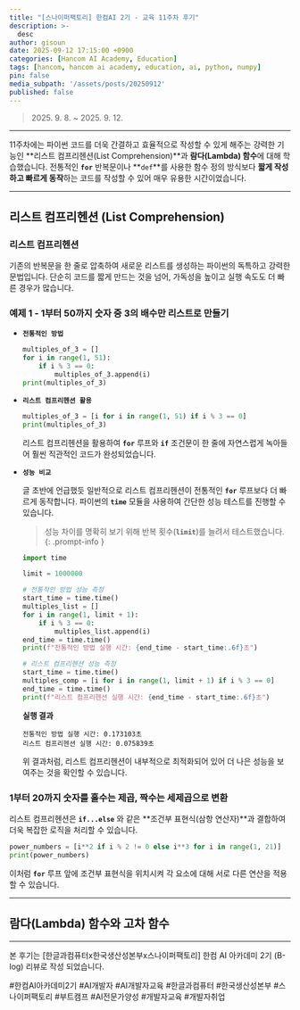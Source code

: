 ```yaml
---
title: "[스나이퍼팩토리] 한컴AI 2기 - 교육 11주차 후기"
description: >-
  desc
author: gisoun
date: 2025-09-12 17:15:00 +0900
categories: [Hancom AI Academy, Education]
tags: [hancom, hancom ai academy, education, ai, python, numpy]
pin: false
media_subpath: '/assets/posts/20250912'
published: false
---
```


> 2025\. 9\. 8\. ~ 2025\. 9\. 12\.

---

11주차에는 파이썬 코드를 더욱 간결하고 효율적으로 작성할 수 있게 해주는 강력한 기능인 **리스트 컴프리헨션(List Comprehension)**과 **람다(Lambda) 함수**에 대해 학습했습니다. 전통적인 **`for`** 반복문이나 **`def`**를 사용한 함수 정의 방식보다 **짧게 작성하고 빠르게 동작**하는 코드를 작성할 수 있어 매우 유용한 시간이었습니다.

---

## 리스트 컴프리헨션 (List Comprehension)

### 리스트 컴프리헨션

기존의 반복문을 한 줄로 압축하여 새로운 리스트를 생성하는 파이썬의 독특하고 강력한 문법입니다. 단순히 코드를 짧게 만드는 것을 넘어, 가독성을 높이고 실행 속도도 더 빠른 경우가 많습니다.

### 예제 1 - 1부터 50까지 숫자 중 3의 배수만 리스트로 만들기

- **`전통적인 방법`**

   ```py
   multiples_of_3 = []
   for i in range(1, 51):
       if i % 3 == 0:
           multiples_of_3.append(i)
   print(multiples_of_3)
   ```

- **`리스트 컴프리헨션 활용`**

   ```py
   multiples_of_3 = [i for i in range(1, 51) if i % 3 == 0]
   print(multiples_of_3)
   ```

   리스트 컴프리헨션을 활용하여 **`for`** 루프와 **`if`** 조건문이 한 줄에 자연스럽게 녹아들어 훨씬 직관적인 코드가 완성되었습니다.

- **`성능 비교`**
   
   글 초반에 언급했듯 일반적으로 리스트 컴프리헨션이 전통적인 **`for`** 루프보다 더 빠르게 동작합니다. 파이썬의 **`time`** 모듈을 사용하여 간단한 성능 테스트를 진행할 수 있습니다.

   > 성능 차이를 명확히 보기 위해 반복 횟수(**`limit`**)를 늘려서 테스트했습니다.
   {: .prompt-info }

   ```py
   import time
   
   limit = 1000000
   
   # 전통적인 방법 성능 측정
   start_time = time.time()
   multiples_list = []
   for i in range(1, limit + 1):
       if i % 3 == 0:
           multiples_list.append(i)
   end_time = time.time()
   print(f"전통적인 방법 실행 시간: {end_time - start_time:.6f}초")
   
   # 리스트 컴프리헨션 성능 측정
   start_time = time.time()
   multiples_comp = [i for i in range(1, limit + 1) if i % 3 == 0]
   end_time = time.time()
   print(f"리스트 컴프리헨션 실행 시간: {end_time - start_time:.6f}초")   
   ```

   **실행 결과**

   ```terminal
   전통적인 방법 실행 시간: 0.173103초
   리스트 컴프리헨션 실행 시간: 0.075839초
   ```

   위 결과처럼, 리스트 컴프리헨션이 내부적으로 최적화되어 있어 더 나은 성능을 보여주는 것을 확인할 수 있습니다.

### 1부터 20까지 숫자를 홀수는 제곱, 짝수는 세제곱으로 변환

리스트 컴프리헨션은 **`if...else`** 와 같은 **조건부 표현식(삼항 연산자)**과 결합하여 더욱 복잡한 로직을 처리할 수 있습니다.

```py
power_numbers = [i**2 if i % 2 != 0 else i**3 for i in range(1, 21)]
print(power_numbers)
```

이처럼 **`for`** 루프 앞에 조건부 표현식을 위치시켜 각 요소에 대해 서로 다른 연산을 적용할 수 있습니다.

---

## 람다(Lambda) 함수와 고차 함수

---

본 후기는 [한글과컴퓨터x한국생산성본부x스나이퍼팩토리] 한컴 AI 아카데미 2기 (B-log) 리뷰로 작성 되었습니다.

#한컴AI아카데미2기 #AI개발자 #AI개발자교육 #한글과컴퓨터 #한국생산성본부 #스나이퍼팩토리 #부트캠프 #AI전문가양성 #개발자교육 #개발자취업
